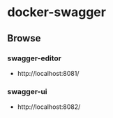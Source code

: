 # docker-swagger

## Browse

### swagger-editor
* http://localhost:8081/

### swagger-ui
* http://localhost:8082/
